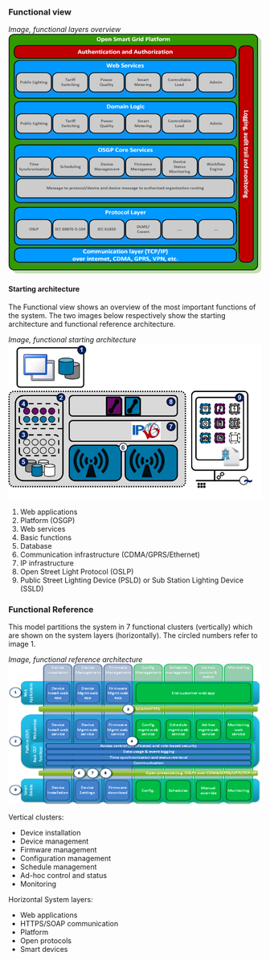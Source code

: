 ### Functional view

_Image, functional layers overview_
 ![alt text](./functional-layers-overview.png "Functional Layers Overview")



#### Starting architecture

The Functional view shows an overview of the most important functions of the system. The two images below respectively show the starting architecture and functional reference architecture.

_Image, functional starting architecture_
 ![alt text](./functional-starting-architecture.png "Functional Starting Architecture")

1. Web applications
2. Platform (OSGP)
3. Web services
4. Basic functions
5. Database
6. Communication infrastructure (CDMA/GPRS/Ethernet)
7. IP infrastructure
8. Open Street Light Protocol (OSLP)
9. Public Street Lighting Device (PSLD) or Sub Station Lighting Device (SSLD)

### Functional Reference

This model partitions the system in 7 functional clusters (vertically) which are shown on the system layers (horizontally). The circled numbers refer to image 1.

_Image, functional reference architecture_
![alt text](./functional-reference-architecture.png "Functional Reference Architecture")

Vertical clusters:

- Device installation
- Device management
- Firmware management
- Configuration management
- Schedule management
- Ad-hoc control and status
- Monitoring

Horizontal System layers:

- Web applications
- HTTPS/SOAP communication
- Platform
- Open protocols
- Smart devices
